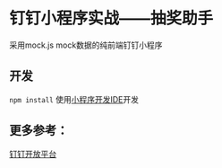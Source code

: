 # 钉钉小程序实战——抽奖助手
采用mock.js mock数据的纯前端钉钉小程序

## 开发
`npm install`
使用[小程序开发IDE](https://developers.dingtalk.com/document/resourcedownload/miniapp-tool?spm=ding_open_doc.document.0.0.498134b5euhBu4#topic-2625633)开发

## 更多参考：
[钉钉开放平台](https://developers.dingtalk.com/?spm=ding_open_doc.document.0.0.7c2165738Aka7M)
